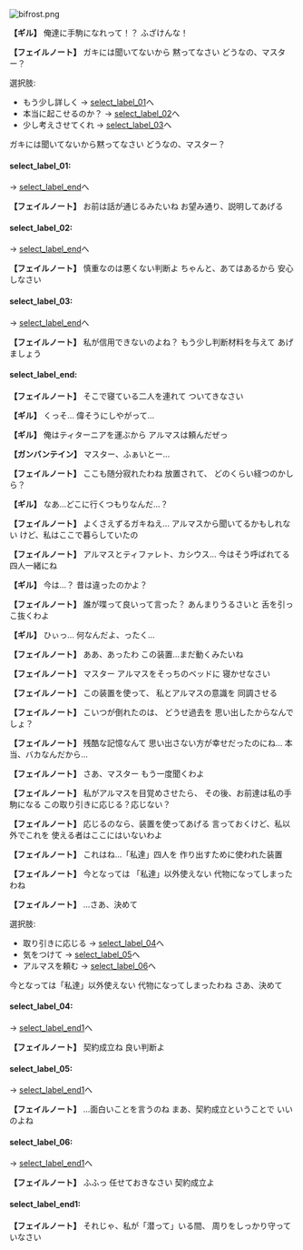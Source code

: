 
![bifrost.png](../images/backgrounds/bifrost.png)

**【ギル】**
俺達に手駒になれって！？
ふざけんな！

**【フェイルノート】**
ガキには聞いてないから
黙ってなさい
どうなの、マスター？

選択肢:
- もう少し詳しく → [select_label_01](#select_label_01)へ
- 本当に起こせるのか？ → [select_label_02](#select_label_02)へ
- 少し考えさせてくれ → [select_label_03](#select_label_03)へ

ガキには聞いてないから黙ってなさい
どうなの、マスター？

#### select_label_01:
 → [select_label_end](#select_label_end)へ

**【フェイルノート】**
お前は話が通じるみたいね
お望み通り、説明してあげる

#### select_label_02:
 → [select_label_end](#select_label_end)へ

**【フェイルノート】**
慎重なのは悪くない判断よ
ちゃんと、あてはあるから
安心しなさい

#### select_label_03:
 → [select_label_end](#select_label_end)へ

**【フェイルノート】**
私が信用できないのよね？
もう少し判断材料を与えて
あげましょう

#### select_label_end:

**【フェイルノート】**
そこで寝ている二人を連れて
ついてきなさい

**【ギル】**
くっそ…
偉そうにしやがって…

**【ギル】**
俺はティターニアを運ぶから
アルマスは頼んだぜっ

**【ガンバンテイン】**
マスター、ふぁいとー…

**【フェイルノート】**
ここも随分寂れたわね
放置されて、
どのくらい経つのかしら？

**【ギル】**
なあ…どこに行くつもりなんだ…？

**【フェイルノート】**
よくさえずるガキねえ…
アルマスから聞いてるかもしれない
けど、私はここで暮らしていたの

**【フェイルノート】**
アルマスとティファレト、カシウス…
今はそう呼ばれてる四人一緒にね

**【ギル】**
今は…？
昔は違ったのかよ？

**【フェイルノート】**
誰が喋って良いって言った？
あんまりうるさいと
舌を引っこ抜くわよ

**【ギル】**
ひぃっ…
何なんだよ、ったく…

**【フェイルノート】**
ああ、あったわ
この装置…まだ動くみたいね

**【フェイルノート】**
マスター
アルマスをそっちのベッドに
寝かせなさい

**【フェイルノート】**
この装置を使って、
私とアルマスの意識を
同調させる

**【フェイルノート】**
こいつが倒れたのは、
どうせ過去を
思い出したからなんでしょ？

**【フェイルノート】**
残酷な記憶なんて
思い出さない方が幸せだったのにね…
本当、バカなんだから…

**【フェイルノート】**
さあ、マスター
もう一度聞くわよ

**【フェイルノート】**
私がアルマスを目覚めさせたら、
その後、お前達は私の手駒になる
この取り引きに応じる？応じない？

**【フェイルノート】**
応じるのなら、装置を使ってあげる
言っておくけど、私以外でこれを
使える者はここにはいないわよ

**【フェイルノート】**
これはね…「私達」四人を
作り出すために使われた装置

**【フェイルノート】**
今となっては
「私達」以外使えない
代物になってしまったわね

**【フェイルノート】**
…さあ、決めて

選択肢:
- 取り引きに応じる → [select_label_04](#select_label_04)へ
- 気をつけて → [select_label_05](#select_label_05)へ
- アルマスを頼む → [select_label_06](#select_label_06)へ

今となっては「私達」以外使えない
代物になってしまったわね
さあ、決めて

#### select_label_04:
 → [select_label_end1](#select_label_end1)へ

**【フェイルノート】**
契約成立ね
良い判断よ

#### select_label_05:
 → [select_label_end1](#select_label_end1)へ

**【フェイルノート】**
…面白いことを言うのね
まあ、契約成立ということで
いいのよね

#### select_label_06:
 → [select_label_end1](#select_label_end1)へ

**【フェイルノート】**
ふふっ
任せておきなさい
契約成立よ

#### select_label_end1:

**【フェイルノート】**
それじゃ、私が「潜って」いる間、
周りをしっかり守っていなさい